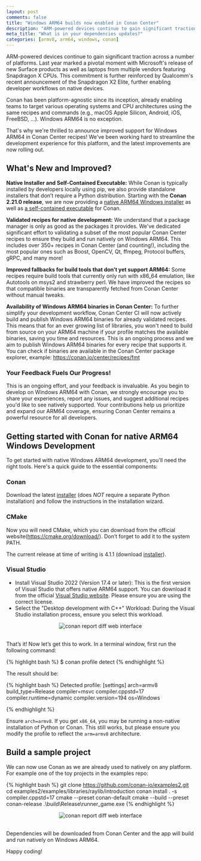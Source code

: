 ```yaml
---
layout: post
comments: false
title: "Windows ARM64 builds now enabled in Conan Center"
description: "ARM-powered devices continue to gain significant traction across a number of platforms"
meta_title: "What is in your dependencies updates?"
categories: [armv8, arm64, windows, conan]
---
```


ARM-powered devices continue to gain significant traction across a number of platforms. Last year marked a pivotal 
moment with Microsoft's release of new Surface products as well as laptops from multiple vendors featuring Snapdragon X 
CPUs. This commitment is further reinforced by Qualcomm's recent announcement of the Snapdragon X2 Elite, further 
enabling developer workflows on native devices. 

Conan has been platform-agnostic since its inception, already enabling teams to target various operating systems and CPU
architectures using the same recipes and commands (e.g., macOS Apple Silicon, Android, iOS, FreeBSD, …). Windows ARM64 
is no exception.

That's why we're thrilled to announce improved support for Windows ARM64 in Conan Center recipes! We've been working 
hard to streamline the development experience for this platform, and the latest improvements are now rolling out.

## What's New and Improved?

**Native Installer and Self-Contained Executable:** While Conan is typically installed by developers locally using pip, 
we also provide standalone installers that don’t require a Python distribution. Starting with the 
**Conan 2.21.0 release**, we are now providing a [native ARM64 Windows installer](https://github.com/conan-io/conan/releases/download/2.21.0/conan-2.21.0-windows-arm64-installer.exe) as well as [a self-contained executable](https://github.com/conan-io/conan/releases/download/2.21.0/conan-2.21.0-windows-arm64.zip) 
for Conan.

**Validated recipes for native development:** We understand that a package manager is only as good as the packages it 
provides. We've dedicated significant effort to validating a subset of the most popular Conan Center recipes to ensure 
they build and run natively on Windows ARM64. This includes over 350+ recipes in Conan Center (and counting!), including 
the most popular ones such as Boost, OpenCV, Qt, ffmpeg, Protocol buffers, gRPC, and many more! 

**Improved fallbacks for build tools that don’t yet support ARM64:** Some recipes require build tools that currently only 
run with x86_64 emulation, like Autotools on msys2 and strawberry perl. We have improved the recipes so that compatible
binaries are transparently fetched from Conan Center without manual tweaks.

**Availability of Windows ARM64 binaries in Conan Center:** To further simplify your development workflow, Conan Center 
CI will now actively build and publish Windows ARM64 binaries for already validated recipes. This means that for an ever 
growing list of libraries, you won't need to build from source on your ARM64 machine if your profile matches the 
available binaries, saving you time and resources. This is an ongoing process and we aim to publish Windows ARM64 
binaries for every recipe that supports it. You can check if binaries are available in the Conan Center package 
explorer, example: https://conan.io/center/recipes/fmt

### Your Feedback Fuels Our Progress!

This is an ongoing effort, and your feedback is invaluable. As you begin to develop on Windows ARM64 with Conan, we 
strongly encourage you to share your experiences, report any issues, and suggest additional recipes you'd like to see 
natively supported. Your contributions help us prioritize and expand our ARM64 coverage, ensuring Conan Center remains 
a powerful resource for all developers.

## Getting started with Conan for native ARM64 Windows Development

To get started with native Windows ARM64 development, you'll need the right tools. Here's a quick guide to the essential
components:

### Conan

Download the latest 
[installer](https://github.com/conan-io/conan/releases/download/2.21.0/conan-2.21.0-windows-arm64-installer.exe) 
(does *NOT* require a separate Python installation) and follow the instructions in the installation wizard.

### CMake

Now you will need CMake, which you can download from the official website(https://cmake.org/download/). Don’t forget to 
add it to the system PATH.

The current release at time of writing is 4.1.1 
(download [installer](https://github.com/Kitware/CMake/releases/download/v4.1.1/cmake-4.1.1-windows-arm64.msi)).

### Visual Studio

* Install Visual Studio 2022 (Version 17.4 or later): This is the first version of Visual Studio that offers native ARM64 
support. You can download it from the official [Visual Studio website](https://visualstudio.microsoft.com/downloads/). 
Please ensure you are using the correct license.
* Select the "Desktop development with C++" Workload: During the Visual Studio installation process, ensure you select this workload.

<div style="text-align: center;">
  <img src="{{ site.baseurl }}/assets/post_images/2025-09-30/visual-studio-desktop-development.jpg"
       alt="conan report diff web interface"/>
</div>
<br>

That’s it! Now let’s get this to work.
In a terminal window, first run the following command:

{% highlight bash %}
$ conan profile detect
{% endhighlight %}

The result should be:

{% highlight bash %}
Detected profile:
[settings]
arch=armv8
build_type=Release
compiler=msvc
compiler.cppstd=17
compiler.runtime=dynamic
compiler.version=194
os=Windows

{% endhighlight %}

Ensure ``arch=armv8``. If you get ``x86_64``, you may be running a non-native installation of Python or Conan. This still 
works, but please ensure you modify the profile to reflect the ``arm=armv8`` architecture.

## Build a sample project

We can now use Conan as we are already used to natively on any platform. For example one of the toy projects in the 
examples repo:

{% highlight bash %}
git clone https://github.com/conan-io/examples2.git
cd examples2/examples/libraries/raylib/introduction
conan install . -s compiler.cppstd=17
cmake --preset conan-default
cmake --build --preset conan-release
.\build\Release\runner_game.exe
{% endhighlight %}

<div style="text-align: center;">
  <img src="{{ site.baseurl }}/assets/post_images/2025-09-30/raylib-image-example.png"
       alt="conan report diff web interface"/>
</div>
<br>

Dependencies will be downloaded from Conan Center and the app will build and run natively on Windows ARM64. 

Happy coding!